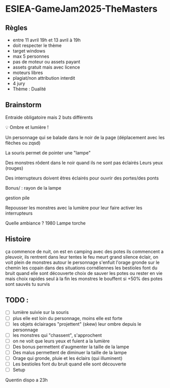 # ESIEA-GameJam2025-TheMasters

## Règles

- entre 11 avril 19h et 13 avril à 19h
- doit respecter le thème
- target windows
- max 5 personnes
- pas de moteur ou assets payant
- assets gratuit mais avec licence
- moteurs libres
- plagiat/non attribution interdit
- 4 jury
- Thème : Dualité

## Brainstorm

Entraide obligatoire mais 2 buts différents

💡 Ombre et lumière !

Un personnage qui se balade dans le noir de la page (déplacement avec les flèches ou zqsd)

La souris permet de pointer une "lampe"

Des monstres rôdent dans le noir quand ils ne sont pas éclairés
Leurs yeux (rouges)

Des interrupteurs doivent êtres éclairés pour ouvrir des portes/des ponts

Bonus/ : rayon de la lampe

gestion pile

Repousser les monstres avec la lumière pour leur faire activer les interrupteurs

Quelle ambiance ?
1980
Lampe torche

## Histoire

ça commence de nuit, on est en camping avec des potes
ils commencent a pleuvoir, ils rentrent dans leur tentes
le feu meurt
grand silence
éclair, on voit plein de monstres autour
le personnage s'enfuit
l'orage gronde
sur le chemin les copain dans des situations cornéliennes
les bestioles font du bruit quand elle sont découverte
choix de sauver les potes ou rester en vie mais choix rapides
seul à la fin les monstres le bouffent
si +50% des potes sont sauvés tu survis

## TODO :

- [ ] lumière suivie sur la souris
- [ ] plus elle est loin du personnage, moins elle est forte
- [ ] les objets éclairages "projettent" (skew) leur ombre depuis le personnage
- [ ] les monstres qui "chassent", s'approchent
- [ ] on ne voit que leurs yeux et fuient a la lumière
- [ ] Des bonus permettent d'augmenter la taille de la lampe
- [ ] Des malus permettent de diminuer la taille de la lampe
- [ ] Orage qui gronde, pluie et les éclairs (qui illuminent)
- [ ] Les bestioles font du bruit quand elle sont découverte
- [ ] Setup

Quentin dispo a 23h


